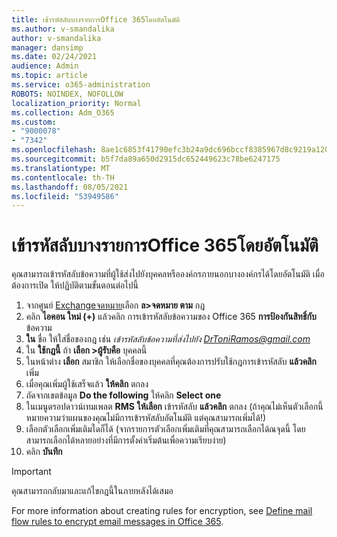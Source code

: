 ```yaml
---
title: เข้ารหัสลับบางรายการOffice 365โดยอัตโนมัติ
ms.author: v-smandalika
author: v-smandalika
manager: dansimp
ms.date: 02/24/2021
audience: Admin
ms.topic: article
ms.service: o365-administration
ROBOTS: NOINDEX, NOFOLLOW
localization_priority: Normal
ms.collection: Adm_O365
ms.custom:
- "9000078"
- "7342"
ms.openlocfilehash: 8ae1c6853f41790efc3b24a9dc696bccf8385967d8c9219a1200e287e6ce32a1
ms.sourcegitcommit: b5f7da89a650d2915dc652449623c78be6247175
ms.translationtype: MT
ms.contentlocale: th-TH
ms.lasthandoff: 08/05/2021
ms.locfileid: "53949586"
---
```

# <a name="automatically-encrypt-certain-office-365-email-messages"></a>เข้ารหัสลับบางรายการOffice 365โดยอัตโนมัติ

คุณสามารถเข้ารหัสลับข้อความที่ผู้ใช้ส่งไปยังบุคคลหรือองค์กรภายนอกบางองค์กรได้โดยอัตโนมัติ เมื่อต้องการเปิด ให้ปฏิบัติตามขั้นตอนต่อไปนี้

1. จากศูนย์ [Exchangeจดหมาย](https://outlook.office365.com/ecp/)เลือก **ล>จดหมาย ตาม** กฎ 
2. คลิก **ไอคอน ใหม่ (+)** แล้วคลิก การเข้ารหัสลับข้อความของ Office 365 **การป้องกันสิทธิ์กับ** ข้อความ
3. **ใน** ชื่อ ให้ใส่ชื่อของกฎ เช่น *เข้ารหัสลับข้อความที่ส่งไปยัง DrToniRamos@gmail.com*
4. ใน **ใช้กฎนี้** ถ้า **เลือก >ผู้รับคือ** บุคคลนี้ 
5. ในหน้าต่าง **เลือก** สมาชิก ให้เลือกชื่อของบุคคลที่คุณต้องการปรับใช้กฎการเข้ารหัสลับ **แล้วคลิก** เพิ่ม 
6. เมื่อคุณเพิ่มผู้ใช้เสร็จแล้ว **ให้คลิก** ตกลง
7. ถัดจากเขตข้อมูล **Do the following** ให้คลิก **Select one** 
8. ในเมนูดรอปดาวน์เทมเพลต **RMS** **ให้เลือก** เข้ารหัสลับ **แล้วคลิก** ตกลง (ถ้าคุณไม่เห็นตัวเลือกนี้ หมายความว่าแผนของคุณไม่มีการเข้ารหัสลับอัตโนมัติ แต่คุณสามารถเพิ่มได้!)
9. เลือกตัวเลือกเพิ่มเติมใดก็ได้ (จากรายการตัวเลือกเพิ่มเติมที่คุณสามารถเลือกได้ณจุดนี้ โดยสามารถเลือกได้หลายอย่างที่มีการตั้งค่าเริ่มต้นเพื่อความเรียบง่าย)
10. คลิก **บันทึก**

> [!IMPORTANT]
> คุณสามารถกลับมาและแก้ไขกฎนี้ในภายหลังได้เสมอ

For more information about creating rules for encryption, see [Define mail flow rules to encrypt email messages in Office 365](https://docs.microsoft.com/microsoft-365/compliance/define-mail-flow-rules-to-encrypt-email).

